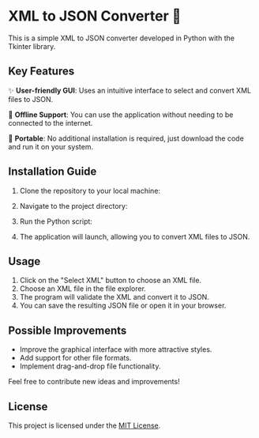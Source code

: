 # XML to JSON Converter 🔄

This is a simple XML to JSON converter developed in Python with the Tkinter library.

## Key Features

✨ **User-friendly GUI**: Uses an intuitive interface to select and convert XML files to JSON.

📂 **Offline Support**: You can use the application without needing to be connected to the internet.

🔧 **Portable**: No additional installation is required, just download the code and run it on your system.

## Installation Guide

1. Clone the repository to your local machine:


2. Navigate to the project directory:

3. Run the Python script:
   
4. The application will launch, allowing you to convert XML files to JSON.

## Usage

1. Click on the "Select XML" button to choose an XML file.
2. Choose an XML file in the file explorer.
3. The program will validate the XML and convert it to JSON.
4. You can save the resulting JSON file or open it in your browser.

## Possible Improvements

- Improve the graphical interface with more attractive styles.
- Add support for other file formats.
- Implement drag-and-drop file functionality.

Feel free to contribute new ideas and improvements!

## License

This project is licensed under the [MIT License](LICENSE).
